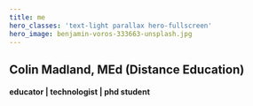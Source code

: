 ```yaml
---
title: me
hero_classes: 'text-light parallax hero-fullscreen'
hero_image: benjamin-voros-333663-unsplash.jpg
---
```


## Colin Madland, MEd (Distance Education)
#### educator | technologist | phd student
